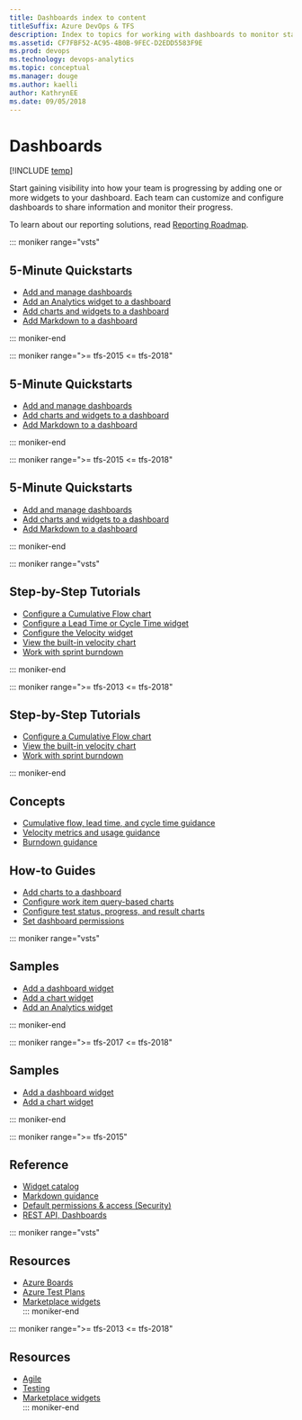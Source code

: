 ```yaml
---
title: Dashboards index to content
titleSuffix: Azure DevOps & TFS
description: Index to topics for working with dashboards to monitor status and trends in Azure DevOps & Team Foundation Server   
ms.assetid: CF7FBF52-AC95-4B0B-9FEC-D2EDD5583F9E
ms.prod: devops
ms.technology: devops-analytics
ms.topic: conceptual
ms.manager: douge
ms.author: kaelli
author: KathrynEE
ms.date: 09/05/2018
---
```


# Dashboards 

[!INCLUDE [temp](../../_shared/version-vsts-tfs-all-versions.md)]


Start gaining visibility into how your team is progressing by adding one or more widgets to your dashboard. Each team can customize and configure dashboards to share information and monitor their progress.  

To learn about our reporting solutions, read [Reporting Roadmap](../analytics/reporting-roadmap.md).


::: moniker range="vsts"

## 5-Minute Quickstarts  
- [Add and manage dashboards](dashboards.md)
- [Add an Analytics widget to a dashboard](../analytics/enable-analytics-velocity.md?toc=/azure/devops/report/dashboards/toc.json&bc=/azure/devops/report/dashboards/breadcrumb/toc.json) 
- [Add charts and widgets to a dashboard](add-widget-to-dashboard.md)  
- [Add Markdown to a dashboard](add-markdown-to-dashboard.md)   

::: moniker-end


::: moniker range=">= tfs-2015 <= tfs-2018"

## 5-Minute Quickstarts  
- [Add and manage dashboards](dashboards.md)
- [Add charts and widgets to a dashboard](add-widget-to-dashboard.md)  
- [Add Markdown to a dashboard](add-markdown-to-dashboard.md)   

::: moniker-end


::: moniker range=">= tfs-2015 <= tfs-2018"

## 5-Minute Quickstarts  
- [Add and manage dashboards](dashboards.md) 
- [Add charts and widgets to a dashboard](add-widget-to-dashboard.md)  
- [Add Markdown to a dashboard](add-markdown-to-dashboard.md)   

::: moniker-end

::: moniker range="vsts"
## Step-by-Step Tutorials

- [Configure a Cumulative Flow chart](cumulative-flow.md?toc=/azure/devops/report/dashboards/toc.json&bc=/azure/devops/report/dashboards/breadcrumb/toc.json)
- [Configure a Lead Time or Cycle Time widget](cycle-time-and-lead-time.md?toc=/azure/devops/report/dashboards/toc.json&bc=/azure/devops/report/dashboards/breadcrumb/toc.json)
- [Configure the Velocity widget](team-velocity.md?toc=/azure/devops/report/dashboards/toc.json&bc=/azure/devops/report/dashboards/breadcrumb/toc.json)
- [View the built-in velocity chart](velocity-chart-data-store.md)
- [Work with sprint burndown](../../boards/sprints/sprint-burndown.md?toc=/azure/devops/report/dashboards/toc.json&bc=/azure/devops/report/dashboards/breadcrumb/toc.json)

::: moniker-end


::: moniker range=">= tfs-2013 <= tfs-2018" 

## Step-by-Step Tutorials

- [Configure a Cumulative Flow chart](cumulative-flow.md?toc=/azure/devops/report/dashboards/toc.json&bc=/azure/devops/report/dashboards/breadcrumb/toc.json)
- [View the built-in velocity chart](velocity-chart-data-store.md)
- [Work with sprint burndown](../../boards/sprints/sprint-burndown.md?toc=/azure/devops/report/dashboards/toc.json&bc=/azure/devops/report/dashboards/breadcrumb/toc.json)

::: moniker-end


## Concepts
- [Cumulative flow, lead time, and cycle time guidance](cumulative-flow-cycle-lead-time-guidance.md?toc=/azure/devops/report/dashboards/toc.json&bc=/azure/devops/report/dashboards/breadcrumb/toc.json)
- [Velocity metrics and usage guidance](velocity-guidance.md)
- [Burndown guidance](burndown-guidance.md?toc=/azure/devops/report/dashboards/toc.json&bc=/azure/devops/report/dashboards/breadcrumb/toc.json)


## How-to Guides
- [Add charts to a dashboard](add-charts-to-dashboard.md)  
- [Configure work item query-based charts](charts.md)
- [Configure test status, progress, and result charts](../../test/track-test-status.md?toc=/azure/devops/report/dashboards/toc.json&bc=/azure/devops/report/dashboards/breadcrumb/toc.json)  
- [Set dashboard permissions](dashboard-permissions.md)  


::: moniker range="vsts"
## Samples
- [Add a dashboard widget](../../extend/develop/add-dashboard-widget.md?toc=/azure/devops/report/dashboards/toc.json&bc=/azure/devops/report/dashboards/breadcrumb/toc.json)  
- [Add a chart widget](../../extend/develop/add-chart.md?toc=/azure/devops/report/dashboards/toc.json&bc=/azure/devops/report/dashboards/breadcrumb/toc.json)
- [Add an Analytics widget](../extend-analytics/example-analytics-widget.md?toc=/azure/devops/report/dashboards/toc.json&bc=/azure/devops/report/dashboards/breadcrumb/toc.json)

::: moniker-end

::: moniker range=">= tfs-2017 <= tfs-2018" 
## Samples
- [Add a dashboard widget](../../extend/develop/add-dashboard-widget.md?toc=/azure/devops/report/dashboards/toc.json&bc=/azure/devops/report/dashboards/breadcrumb/toc.json)  
- [Add a chart widget](../../extend/develop/add-chart.md?toc=/azure/devops/report/dashboards/toc.json&bc=/azure/devops/report/dashboards/breadcrumb/toc.json)

::: moniker-end

::: moniker range=">= tfs-2015" 
## Reference 
- [Widget catalog](widget-catalog.md)  
- [Markdown guidance](../../project/wiki/markdown-guidance.md?toc=/azure/devops/report/dashboards/toc.json&bc=/azure/devops/report/dashboards/breadcrumb/toc.json)
- [Default permissions & access (Security)](charts-dashboard-permissions-access.md)
- [REST API, Dashboards](/rest/api/vsts/dashboard/)
 
::: moniker range="vsts" 

## Resources 
- [Azure Boards](/azure/devops/boards/index)
- [Azure Test Plans](/azure/devops/test/index-tp)
- [Marketplace widgets](https://marketplace.visualstudio.com/search?term=widget&target=VSTS&category=All%20categories&sortBy=Relevance)  
::: moniker-end

::: moniker range=">= tfs-2013 <= tfs-2018" 
## Resources 
- [Agile](/azure/devops/boards/index)
- [Testing](/azure/devops/test/index-tp)
- [Marketplace widgets](https://marketplace.visualstudio.com/search?term=widget&target=VSTS&category=All%20categories&sortBy=Relevance)  
::: moniker-end
